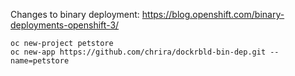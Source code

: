 Changes to binary deployment: https://blog.openshift.com/binary-deployments-openshift-3/

    oc new-project petstore
    oc new-app https://github.com/chrira/dockrbld-bin-dep.git --name=petstore
